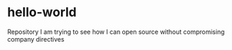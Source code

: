 # hello-world
Repository
I am trying to see how I can open source without compromising company directives
